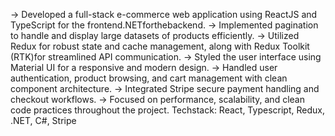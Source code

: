-> Developed a full-stack e-commerce web application using ReactJS and TypeScript
 for the frontend.NETforthebackend.
-> Implemented pagination to handle and display large datasets of products efficiently.
-> Utilized Redux for robust state and cache management, along with Redux Toolkit
 (RTK)for streamlined API communication.
-> Styled the user interface using Material UI for a responsive and modern design.
-> Handled user authentication, product browsing, and cart management with clean
 component architecture.
-> Integrated Stripe secure payment handling and checkout workflows.
-> Focused on performance, scalability, and clean code practices throughout the
 project.
 Techstack: React, Typescript, Redux, .NET, C#, Stripe
